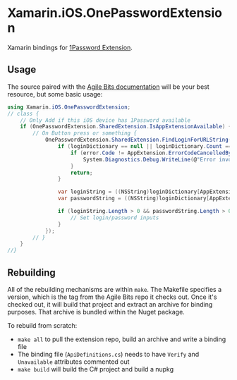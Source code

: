 # Xamarin.iOS.OnePasswordExtension

Xamarin bindings for [1Password Extension](https://github.com/agilebits/onepassword-app-extension).

## Usage

The source paired with the [Agile Bits documentation](https://github.com/agilebits/onepassword-app-extension/tree/1.8.4#integrating-1password-with-your-app) will be your best resource, but some basic usage:

```csharp
using Xamarin.iOS.OnePasswordExtension;
// class {
    // Only Add if this iOS device has 1Password available
    if (OnePasswordExtension.SharedExtension.IsAppExtensionAvailable) {
        // On Button press or something {
            OnePasswordExtension.SharedExtension.FindLoginForURLString("https://your-domain.com", viewController, buttonControl, (NSDictionary loginDictionary, NSError error) => {
                if (loginDictionary == null || loginDictionary.Count == 0) {
                    if (error.Code != AppExtension.ErrorCodeCancelledByUser) {
                        System.Diagnostics.Debug.WriteLine(@"Error invoking 1Password App Extension for find login: {0}", error);
                    }
                    return;
                }

                var loginString = ((NSString)loginDictionary[AppExtension.UsernameKey]).ToString();
                var passwordString = ((NSString)loginDictionary[AppExtension.PasswordKey]).ToString();

                if (loginString.Length > 0 && passwordString.Length > 0) {
                    // Set login/password inputs
                }
            });
        // }
    }
//}
```

## Rebuilding

All of the rebuilding mechanisms are within `make`. The Makefile specifies a version, which is the tag
from the Agile Bits repo it checks out. Once it's checked out, it will build that project and extract
an archive for binding purposes. That archive is bundled within the Nuget package.

To rebuild from scratch:

* `make all` to pull the extension repo, build an archive and write a binding file
* The binding file (`ApiDefinitions.cs`) needs to have `Verify` and `Unavailable` attributes commented out
* `make build` will build the C# project and build a nupkg